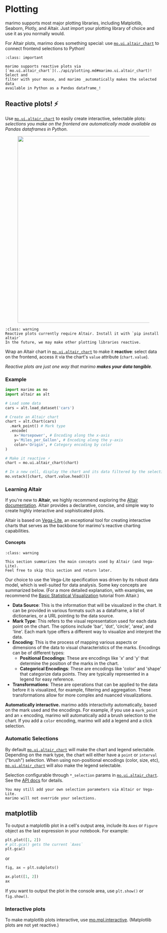 # Plotting

marimo supports most major plotting libraries, including Matplotlib, Seaborn,
Plotly, and Altair. Just import your plotting library of choice and use it
as you normally would.

For Altair plots, marimo does something special: use [`mo.ui.altair_chart`](#reactive-plots)
to connect frontend selections to Python!


```{admonition} Reactive plots!
:class: important

marimo supports reactive plots via
[`mo.ui.altair_chart`](../api/plotting.md#marimo.ui.altair_chart)! Select and
filter with your mouse, and marimo _automatically makes the selected data
available in Python as a Pandas dataframe_!
```


## Reactive plots! ⚡

<!-- <iframe class="demo" src="https://components.marimo.io/?component=slider" frameborder="no"></iframe> -->

Use [`mo.ui.altair_chart`](../api/plotting.md#marimo.ui.altair_chart) to easily
create interactive, selectable plots: _selections you make on the frontend are
automatically made available as Pandas dataframes in Python._

<div align="center">
<figure>
<img src="/_static/docs-intro.gif" width="600px"/>
</figure>
</div>


```{admonition} Requirements
:class: warning
Reactive plots currently require Altair. Install it with `pip install altair`
In the future, we may make other plotting libraries reactive.
```
Wrap an Altair chart in [`mo.ui.altair_chart`](../api/plotting.md#marimo.ui.altair_chart)
to make it **reactive**: select data on the frontend, access it via the chart's
`value` attribute (`chart.value`).

_Reactive plots are just one way that marimo **makes your data tangible**._

### Example

```python
import marimo as mo
import altair as alt

# Load some data
cars = alt.load_dataset('cars')

# Create an Altair chart
chart = alt.Chart(cars)
  .mark_point() # Mark type
  .encode(
    x='Horsepower', # Encoding along the x-axis
    y='Miles_per_Gallon', # Encoding along the y-axis
    color='Origin', # Category encoding by color
)

# Make it reactive ⚡
chart = mo.ui.altair_chart(chart)
```

```python
# In a new cell, display the chart and its data filtered by the selection
mo.vstack([chart, chart.value.head()])
```

### Learning Altair

If you're new to **Altair**, we highly recommend exploring the
[Altair documentation](https://altair-viz.github.io/). Altair provides
a declarative, concise, and simple way to create highly interactive and
sophisticated plots.

Altair is based on [Vega-Lite](https://vega.github.io/vega-lite/), an
exceptional tool for creating interactive charts that serves as the backbone
for marimo's reactive charting capabilities.

#### Concepts

```{admonition} Learn by doing? Skip this section!
:class: warning

This section summarizes the main concepts used by Altair (and Vega-Lite).
Feel free to skip this section and return later.
```

Our choice to use the Vega-Lite specification was driven by its robust data
model, which is well-suited for data analysis. Some key concepts are summarized
below. (For a more detailed explanation, with examples, we recommend the
[Basic Statistical Visualization](https://altair-viz.github.io/getting_started/starting.html)
tutorial from Altair.)

- **Data Source**: This is the information that will be visualized in the
  chart. It can be provided in various formats such as a dataframe, a list of
  dictionaries, or a URL pointing to the data source.
- **Mark Type**: This refers to the visual representation used for each data
  point on the chart. The options include 'bar', 'dot', 'circle', 'area', and
  'line'. Each mark type offers a different way to visualize and interpret the
  data.
- **Encoding**: This is the process of mapping various aspects or dimensions of
  the data to visual characteristics of the marks. Encodings can be of
  different types:
  - **Positional Encodings**: These are encodings like 'x' and 'y' that
    determine the position of the marks in the chart.
  - **Categorical Encodings**: These are encodings like 'color' and 'shape' that
    categorize data points. They are typically represented in a legend for easy
    reference.
- **Transformations**: These are operations that can be applied to the data
  before it is visualized, for example, filtering and aggregation. These
  transformations allow for more complex and nuanced visualizations.

**Automatically interactive.**
marimo adds interactivity automatically, based on the mark used and the
encodings. For example, if you use a `mark_point` and an `x` encoding, marimo
will automatically add a brush selection to the chart. If you add a `color`
encoding, marimo will add a legend and a click selection.

### Automatic Selections

By default [`mo.ui.altair_chart`](../api/plotting.md#marimo.ui.altair_chart)
will make the chart and legend selectable. Depending on the mark type, the
chart will either have a `point` or `interval` ("brush") selection. When using
non-positional encodings (color, size, etc),
[`mo.ui.altair_chart`](../api/plotting.md#marimo.ui.altair_chart) will also
make the legend selectable.

Selection configurable through `*_selection` params in
[`mo.ui.altair_chart`](../api/plotting.md#marimo.ui.altair_chart). See the [API
docs](../api/plotting.md#marimo.ui.altair_chart) for details.

```{admonition} Note
You may still add your own selection parameters via Altair or Vega-Lite.
marimo will not override your selections.
```

## matplotlib

To output a matplotlib plot in a cell's output area, include its `Axes` or
`Figure` object as the last expression in your notebook. For example:

```python
plt.plot([1, 2])
# plt.gca() gets the current `Axes`
plt.gca()
```

or

```python
fig, ax = plt.subplots()

ax.plot([1, 2])
ax
```

If you want to output the plot in the console area, use `plt.show()` or
`fig.show()`.

### Interactive plots

To make matplotlib plots interactive, use
[mo.mpl.interactive](../api/plotting.md#marimo.mpl.interactive).
(Matplotlib plots are not yet reactive.)

